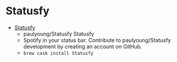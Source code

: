# Statusfy
- [Statusfy](https://github.com/paulyoung/Statusfy)
  -  paulyoung/Statusfy Statusfy
  - Spotify in your status bar. Contribute to paulyoung/Statusfy development by creating an account on GitHub.
  - `brew cask install Statusfy`
